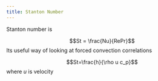 ```yaml
---
title: Stanton Number
---
```

Stanton number is

$$St = \frac{Nu}{RePr}$$
Its useful way of looking at forced convection correlations

$$St=\frac{h}{\rho u c_p}$$
where $u$ is velocity